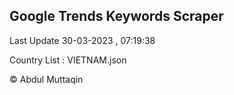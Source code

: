

## Google Trends Keywords Scraper 
 
Last Update 30-03-2023 , 07:19:38

Country List :
VIETNAM.json



© Abdul Muttaqin 
